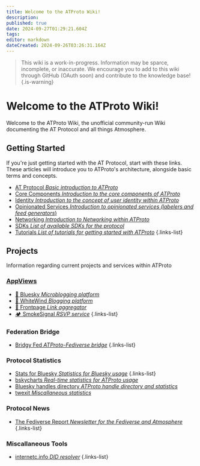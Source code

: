 ```yaml
---
title: Welcome to the ATProto Wiki!
description: 
published: true
date: 2024-09-27T01:29:21.604Z
tags: 
editor: markdown
dateCreated: 2024-09-26T03:26:31.164Z
---
```


> This wiki is a work-in-progress. Information may be sparce, incomplete, or inaccurate. We encourage you to add to this wiki through GitHub (OAuth soon) and contribute to the knowledge base!
{.is-warning}

# Welcome to the ATProto Wiki!
Welcome to the ATProto Wiki, the unofficial community-run Wiki documenting the AT Protocol and all things Atmosphere.

## Getting Started
If you're just getting started with the AT Protocol, start with these links. These articles will introduce you to ATProto's architecture, alongside basic terms and concepts.
- [AT Protocol *Basic introduction to ATProto*](/AT_Protocol)
- [Core Components *Introduction to the core components of ATProto*](/AT_Protocol/Core_Components)
- [Identity *Introduction to the concept of user identity within ATProto*](/AT_Protocol/Identity)
- [Opinionated Services *Introduction to opinionated services (labelers and feed generators*)](AT_Protocol/Opinionated_Services)
- [Networking *Introduction to Networking within ATProto*](/AT_Protocol/Networking)
- [SDKs *List of available SDKs for the protocol*](/AT_Protocol/SDKs)
- [Tutorials *List of tutorials for getting started with ATProto*](/Lists/Tutorials)
{.links-list}

## Projects
Information regarding current projects and services within ATProto

### [AppViews](/AT_Protocol/Core_Components/AppView)
- [🦋 Bluesky *Microblogging platform*](/Current_Projects/AppViews/Bluesky)
- [💨 WhiteWind *Blogging platform*](Current_Projects/AppViews/WhiteWind)
- [📰 Frontpage *Link aggregator*](Current_Projects/AppViews/Frontpage)
- [🏕️ SmokeSignal *RSVP service*](Current_Projects/AppViews/SmokeSignal)
{.links-list}

### Federation Bridge
- [Bridgy Fed *ATProto-Fediverse bridge*](/Current_Projects/Bridgy_Fed)
{.links-list}

### Protocol Statistics
- [Stats for Bluesky *Statistics for Bluesky usage*](/Current_Projects/ATProto_Statistics/Stats_for_Bluesky)
{.links-list}
- [bskycharts *Real-time statistics for ATProto usage*](/Current_Projects/ATProto_Statistics/Stats_for_Bluesky)
- [Bluesky handles directory *ATProto handle directory and statistics*](Current_Projects/ATProto_Statistics/Stats_for_Bluesky)
- [twexit *Miscallaneous statistics*](/Current_Projects/Miscallaneous/twexit)

### Protocol News
- [The Fediverse Report *Newsletter for the Fediverse and Atmosphere*](/Current_Projects/Newsletters/The_Fediverse_Report)
{.links-list}

### Miscallaneous Tools
 - [internetc.info *DID resolver*](/Current_Projects/Miscallaneous/internetc_info)
 {.links-list}

